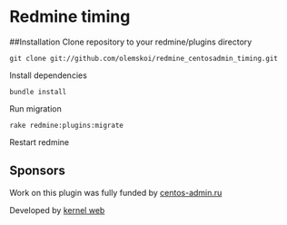 Redmine timing
===========================

##Installation
Clone repository to your redmine/plugins directory
```
git clone git://github.com/olemskoi/redmine_centosadmin_timing.git
```

Install dependencies
```
bundle install
```

Run migration
```
rake redmine:plugins:migrate
```

Restart redmine

## Sponsors

Work on this plugin was fully funded by [centos-admin.ru](http://centos-admin.ru)

Developed by [kernel web](http://kerweb.ru/)
